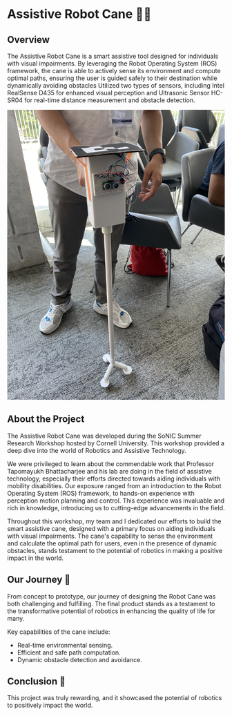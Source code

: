 # Assistive Robot Cane 🤖🦯

## Overview
The Assistive Robot Cane is a smart assistive tool designed for individuals with visual impairments. By leveraging the Robot Operating System (ROS) framework, the cane is able to actively sense its environment and compute optimal paths, ensuring the user is guided safely to their destination while dynamically avoiding obstacles Utilized two types of sensors, including Intel RealSense D435 for enhanced visual perception and Ultrasonic Sensor HC-SR04 for real-time distance measurement and obstacle detection.


![Assistive Robot Cane Image](https://github.com/tahsinhossain123/Assistive-Robot-Cane/blob/main/Robot-Cane-Image.jpg) 

## About the Project

The Assistive Robot Cane was developed during the SoNIC Summer Research Workshop hosted by Cornell University. This workshop provided a deep dive into the world of Robotics and Assistive Technology.

We were privileged to learn about the commendable work that Professor Tapomayukh Bhattacharjee and his lab are doing in the field of assistive technology, especially their efforts directed towards aiding individuals with mobility disabilities. Our exposure ranged from an introduction to the Robot Operating System (ROS) framework, to hands-on experience with perception motion planning and control. This experience was invaluable and rich in knowledge, introducing us to cutting-edge advancements in the field.

Throughout this workshop, my team and I dedicated our efforts to build the smart assistive cane, designed with a primary focus on aiding individuals with visual impairments. The cane's capability to sense the environment and calculate the optimal path for users, even in the presence of dynamic obstacles, stands testament to the potential of robotics in making a positive impact in the world.




## Our Journey 🚀

From concept to prototype, our journey of designing the Robot Cane was both challenging and fulfilling. The final product stands as a testament to the transformative potential of robotics in enhancing the quality of life for many.

Key capabilities of the cane include:
- Real-time environmental sensing.
- Efficient and safe path computation.
- Dynamic obstacle detection and avoidance.

## Conclusion 🌟

This project was truly rewarding, and it showcased the potential of robotics to positively impact the world.





